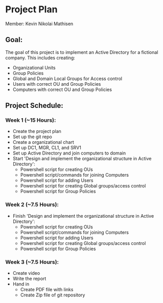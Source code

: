 # Project Plan
Member: Kevin Nikolai Mathisen

## Goal: 
The goal of this project is to implement an Active Directory for a fictional company. This includes creating:
- Organizational Units
- Group Policies
- Global and Domain Local Groups for Access control
- Users with correct OU and Group Policies
- Computers with correct OU and Group Policies 

## Project Schedule:
### Week 1 (~15 Hours):
- Create the project plan
- Set up the git repo
- Create a organizational chart
- Set up DC1, MGR, CL1, and SRV1
- Set up Active Directory and join computers to domain
- Start 'Design and implement the organizational structure in Active Directory':
	- Powershell script for creating OUs
	- Powershell script/commands for joining Computers
	- Powershell script for adding Users
	- Powershell script for creating Global groups/access control
	- Powershell script for Group Policies 

### Week 2 (~7.5 Hours):
- Finish 'Design and implement the organizational structure in Active Directory':
	- Powershell script for creating OUs
	- Powershell script/commands for joining Computers
	- Powershell script for adding Users
	- Powershell script for creating Global groups/access control
	- Powershell script for Group Policies 

### Week 3 (~7.5 Hours):
- Create video
- Write the report
- Hand in
	- Create PDF file with links
	- Create Zip file of git repository
